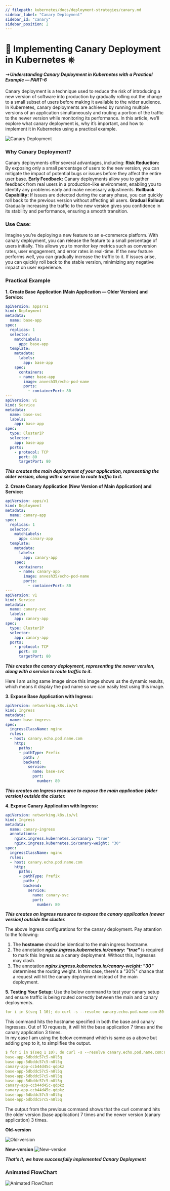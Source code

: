 ```yaml
---
// filepath: kubernetes/docs/deployment-strategies/canary.md
sidebar_label: "Canary Deployment"
sidebar_id: "canary"
sidebar_position: 2
---
```


# 🐤 Implementing Canary Deployment in Kubernetes ⎈

#### *⇢ Understanding Canary Deployment in Kubernetes with a Practical Example — PART-6*

Canary deployment is a technique used to reduce the risk of introducing a new version of software into production by gradually rolling out the change to a small subset of users before making it available to the wider audience.
In Kubernetes, canary deployments are achieved by running multiple versions of an application simultaneously and routing a portion of the traffic to the newer version while monitoring its performance. In this article, we’ll explore what canary deployment is, why it’s important, and how to implement it in Kubernetes using a practical example.

![Canary Deployment](./img/canary-deployment.png.webp)


### Why Canary Deployment?
Canary deployments offer several advantages, including:
**Risk Reduction:** By exposing only a small percentage of users to the new version, you can mitigate the impact of potential bugs or issues before they affect the entire user base.
**Early Feedback:** Canary deployments allow you to gather feedback from real users in a production-like environment, enabling you to identify any problems early and make necessary adjustments.
**Rollback Capability:** If issues are detected during the canary phase, you can quickly roll back to the previous version without affecting all users.
**Gradual Rollout:** Gradually increasing the traffic to the new version gives you confidence in its stability and performance, ensuring a smooth transition.

### Use Case:
Imagine you’re deploying a new feature to an e-commerce platform. With canary deployment, you can release the feature to a small percentage of users initially. This allows you to monitor key metrics such as conversion rates, user engagement, and error rates in real-time. If the new feature performs well, you can gradually increase the traffic to it. If issues arise, you can quickly roll back to the stable version, minimizing any negative impact on user experience.

### Practical Example
**1. Create Base Application (Main Application — Older Version) and Service:**
```yaml
apiVersion: apps/v1
kind: Deployment
metadata:
  name: base-app
spec:
  replicas: 1
  selector:
    matchLabels:
      app: base-app
  template:
    metadata:
      labels:
        app: base-app
    spec:
      containers:
      - name: base-app
        image: anvesh35/echo-pod-name
        ports:
          - containerPort: 80
---
apiVersion: v1
kind: Service
metadata:
  name: base-svc
  labels:
    app: base-app
spec:
  type: ClusterIP
  selector:
    app: base-app
  ports:
    - protocol: TCP
      port: 80
      targetPort: 80
```

***This creates the main deployment of your application, representing the older version, along with a service to route traffic to it.***

**2. Create Canary Application (New Version of Main Application) and Service:**
```yaml
apiVersion: apps/v1
kind: Deployment
metadata:
  name: canary-app
spec:
  replicas: 1
  selector:
    matchLabels:
      app: canary-app
  template:
    metadata:
      labels:
        app: canary-app
    spec:
      containers:
      - name: canary-app
        image: anvesh35/echo-pod-name
        ports:
          - containerPort: 80
---
apiVersion: v1
kind: Service
metadata:
  name: canary-svc
  labels:
    app: canary-app
spec:
  type: ClusterIP
  selector:
    app: canary-app
  ports:
    - protocol: TCP
      port: 80
      targetPort: 80
```
***This creates the canary deployment, representing the newer version, along with a service to route traffic to it.***

Here I am using same image since this image shows us the dynamic results, which means it display the pod name so we can easily test using this image.

**3. Expose Base Application with Ingress:**
```yaml
apiVersion: networking.k8s.io/v1
kind: Ingress
metadata:
  name: base-ingress
spec:
  ingressClassName: nginx
  rules:
  - host: canary.echo.pod.name.com
    http:
      paths:
      - pathType: Prefix
        path: /
        backend:
          service:
            name: base-svc
            port:
              number: 80
```
***This creates an Ingress resource to expose the main application (older version) outside the cluster.***

**4. Expose Canary Application with Ingress:**
```yaml
apiVersion: networking.k8s.io/v1
kind: Ingress
metadata:
  name: canary-ingress
  annotations:
    nginx.ingress.kubernetes.io/canary: "true"
    nginx.ingress.kubernetes.io/canary-weight: "30"
spec:
  ingressClassName: nginx
  rules:
  - host: canary.echo.pod.name.com
    http:
      paths:
      - pathType: Prefix
        path: /
        backend:
          service:
            name: canary-svc
            port:
              number: 80
```
***This creates an Ingress resource to expose the canary application (newer version) outside the cluster.***

The above Ingress configurations for the canary deployment. Pay attention to the following:

1. The **hostname** should be identical to the main ingress hostname.   
2. The annotation ***nginx.ingress.kubernetes.io/canary: "true"*** is required to mark this Ingress as a canary deployment. Without this, Ingresses may clash.  
3. The annotation ***nginx.ingress.kubernetes.io/canary-weight: "30"*** determines the routing weight. In this case, there's a "30%" chance that a request will hit the canary deployment instead of the main deployment.   

**5. Testing Your Setup:**
Use the below command to test your canary setup and ensure traffic is being routed correctly between the main and canary deployments.
```yaml
for i in $(seq 1 10); do curl -s --resolve canary.echo.pod.name.com:80:<Ingress-Controller-IP> canary.echo.pod.name.com; done
```
This command hits the hostname specified in both the base and canary Ingresses. Out of 10 requests, it will hit the base application 7 times and the canary application 3 times.   
In my case I am using the below command which is same as a above but adding grep to it, to simplifies the output.   
```yaml
$ for i in $(seq 1 10); do curl -s --resolve canary.echo.pod.name.com:80:24.144.71.37 canary.echo.pod.name.com; done | grep -o '<span id='\'podName\''>[^<]*' | sed 's/<[^>]*>//g'
base-app-5dbddc57c5-n8l5q
base-app-5dbddc57c5-n8l5q
canary-app-ccb44d45c-qdpkz
base-app-5dbddc57c5-n8l5q
base-app-5dbddc57c5-n8l5q
base-app-5dbddc57c5-n8l5q
canary-app-ccb44d45c-qdpkz
canary-app-ccb44d45c-qdpkz
base-app-5dbddc57c5-n8l5q
base-app-5dbddc57c5-n8l5q
```
The output from the previous command shows that the curl command hits the older version (base application) 7 times and the newer version (canary application) 3 times.   

**Old-version**

![Old-version](./img/old-version.png.webp)

**New-version**
![New-version](./img/new-version.png.webp)

***That’s it, we have successfully implemented Canary Deployment***
### Animated FlowChart
![Animated FlowChart](./img/canary-deployment-animated-flowchart.png.gif)



